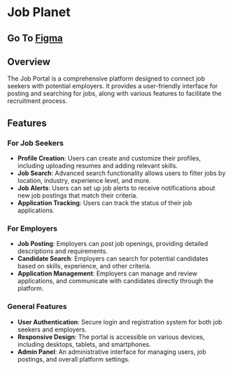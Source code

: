 # Job Planet

## Go To [Figma](https://www.figma.com/design/lliuR55V8JHhYappuGZLXn/Job-Planet?node-id=0-1&t=N7kh5OqMnmJmxFnC-0)

## Overview

The Job Portal is a comprehensive platform designed to connect job seekers with potential employers. It provides a user-friendly interface for posting and searching for jobs, along with various features to facilitate the recruitment process.

## Features

### For Job Seekers

- **Profile Creation**: Users can create and customize their profiles, including uploading resumes and adding relevant skills.
- **Job Search**: Advanced search functionality allows users to filter jobs by location, industry, experience level, and more.
- **Job Alerts**: Users can set up job alerts to receive notifications about new job postings that match their criteria.
- **Application Tracking**: Users can track the status of their job applications.

### For Employers

- **Job Posting**: Employers can post job openings, providing detailed descriptions and requirements.
- **Candidate Search**: Employers can search for potential candidates based on skills, experience, and other criteria.
- **Application Management**: Employers can manage and review applications, and communicate with candidates directly through the platform.

### General Features

- **User Authentication**: Secure login and registration system for both job seekers and employers.
- **Responsive Design**: The portal is accessible on various devices, including desktops, tablets, and smartphones.
- **Admin Panel**: An administrative interface for managing users, job postings, and overall platform settings.
